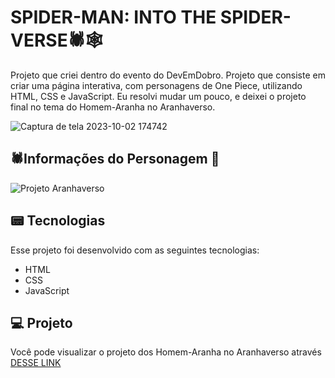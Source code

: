 # SPIDER-MAN: INTO THE SPIDER-VERSE🕷️🕸️
Projeto que criei dentro do evento do DevEmDobro. Projeto que consiste em criar uma página interativa, com personagens de One Piece, utilizando HTML, CSS e JavaScript. Eu resolvi mudar um pouco, e deixei o projeto final no tema do Homem-Aranha no Aranhaverso.

![Captura de tela 2023-10-02 174742](https://github.com/guiaugustoxy/projeto-aranhaverso/assets/137638499/a4f4cb7d-d202-4267-b03d-7bdf9628b38a)


## 🕷️Informações do Personagem 📃 

![Projeto Aranhaverso](https://github.com/guiaugustoxy/projeto-aranhaverso/assets/137638499/39fe024c-0f19-447b-9b32-366447bb928a)



## 📟 Tecnologias

Esse projeto foi desenvolvido com as seguintes tecnologias:

- HTML
- CSS
- JavaScript

## 💻 Projeto

Você pode visualizar o projeto dos Homem-Aranha no Aranhaverso através [DESSE LINK](https://guiaugustoxy.github.io/projeto-aranhaverso/)
